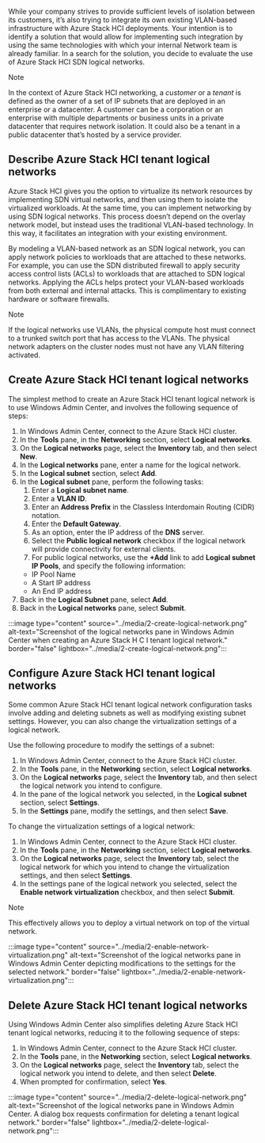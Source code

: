 While your company strives to provide sufficient levels of isolation between its customers, it’s also trying to integrate its own existing VLAN-based infrastructure with Azure Stack HCI deployments. Your intention is to identify a solution that would allow for implementing such integration by using the same technologies with which your internal Network team is already familiar. In a search for the solution, you decide to evaluate the use of Azure Stack HCI SDN logical networks. 

> [!NOTE]
> In the context of Azure Stack HCI networking, a *customer* or a *tenant* is defined as the owner of a set of IP subnets that are deployed in an enterprise or a datacenter. A customer can be a corporation or an enterprise with multiple departments or business units in a private datacenter that requires network isolation. It could also be a tenant in a public datacenter that’s hosted by a service provider.

## Describe Azure Stack HCI tenant logical networks

Azure Stack HCI gives you the option to virtualize its network resources by implementing SDN virtual networks, and then using them to isolate the virtualized workloads. At the same time, you can implement networking by using SDN logical networks. This process doesn’t depend on the overlay network model, but instead uses the traditional VLAN-based technology. In this way, it facilitates an integration with your existing environment.

By modeling a VLAN-based network as an SDN logical network, you can apply network policies to workloads that are attached to these networks. For example, you can use the SDN distributed firewall to apply security access control lists (ACLs) to workloads that are attached to SDN logical networks. Applying the ACLs helps protect your VLAN-based workloads from both external and internal attacks. This is complimentary to existing hardware or software firewalls.

> [!NOTE]
> If the logical networks use VLANs, the physical compute host must connect to a trunked switch port that has access to the VLANs. The physical network adapters on the cluster nodes must not have any VLAN filtering activated.

## Create Azure Stack HCI tenant logical networks

The simplest method to create an Azure Stack HCI tenant logical network is to use Windows Admin Center, and involves the following sequence of steps:

1. In Windows Admin Center, connect to the Azure Stack HCI cluster.
1. In the **Tools** pane, in the **Networking** section, select **Logical networks**.
1. On the **Logical networks** page, select the **Inventory** tab, and then select **New**.
1. In the **Logical networks** pane, enter a name for the logical network.
1. In the **Logical subnet** section, select **Add**.
1. In the **Logical subnet** pane, perform the following tasks:
    1. Enter a **Logical subnet name**.
    1. Enter a **VLAN ID**.
    1. Enter an **Address Prefix** in the Classless Interdomain Routing (CIDR) notation.
    1. Enter the **Default Gateway**.
    1. As an option, enter the IP address of the **DNS** server.
    1. Select the **Public logical network** checkbox if the logical network will provide connectivity for external clients.
    1. For public logical networks, use the **+Add** link to add **Logical subnet IP Pools**, and specify the following information:
      - IP Pool Name
      - A Start IP address
      - An End IP address
1. Back in the **Logical Subnet** pane, select **Add**.
1. Back in the **Logical networks** pane, select **Submit**.

:::image type="content" source="../media/2-create-logical-network.png" alt-text="Screenshot of the logical networks pane in Windows Admin Center when creating an Azure Stack H C I tenant logical network." border="false" lightbox="../media/2-create-logical-network.png":::

## Configure Azure Stack HCI tenant logical networks

Some common Azure Stack HCI tenant logical network configuration tasks involve adding and deleting subnets as well as modifying existing subnet settings. However, you can also change the virtualization settings of a logical network.

Use the following procedure to modify the settings of a subnet:

1. In Windows Admin Center, connect to the Azure Stack HCI cluster.
1. In the **Tools** pane, in the **Networking** section, select **Logical networks**.
1. On the **Logical networks** page, select the **Inventory** tab, and then select the logical network you intend to configure.
1. In the pane of the logical network you selected, in the **Logical subnet** section, select **Settings**.
1. In the **Settings** pane, modify the settings, and then select **Save**.

To change the virtualization settings of a logical network:

1. In Windows Admin Center, connect to the Azure Stack HCI cluster.
1. In the **Tools** pane, in the **Networking** section, select **Logical networks**.
1. On the **Logical networks** page, select the **Inventory** tab, select the logical network for which you intend to change the virtualization settings, and then select **Settings**.
1. In the settings pane of the logical network you selected, select the **Enable network virtualization** checkbox, and then select **Submit**.

> [!NOTE]
> This effectively allows you to deploy a virtual network on top of the virtual network.

:::image type="content" source="../media/2-enable-network-virtualization.png" alt-text="Screenshot of the logical networks pane in Windows Admin Center depicting modifications to the settings for the selected network." border="false" lightbox="../media/2-enable-network-virtualization.png":::

## Delete Azure Stack HCI tenant logical networks

Using Windows Admin Center also simplifies deleting Azure Stack HCI tenant logical networks, reducing it to the following sequence of steps:

1. In Windows Admin Center, connect to the Azure Stack HCI cluster.
1. In the **Tools** pane, in the **Networking** section, select **Logical networks**.
1. On the **Logical networks** page, select the **Inventory** tab, select the logical network you intend to delete, and then select **Delete**.
1. When prompted for confirmation, select **Yes**.

:::image type="content" source="../media/2-delete-logical-network.png" alt-text="Screenshot of the logical networks pane in Windows Admin Center. A dialog box requests confirmation for deleting a tenant logical network." border="false" lightbox="../media/2-delete-logical-network.png":::
